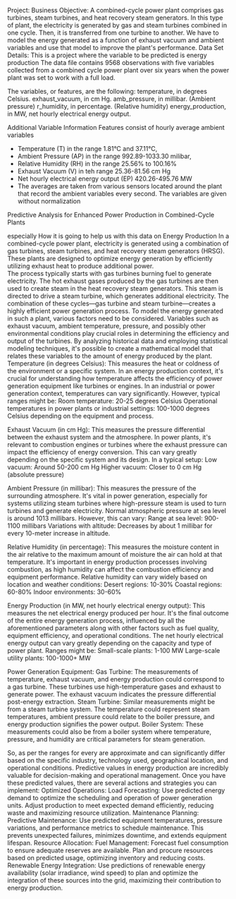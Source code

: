 Project:
Business Objective:
A combined-cycle power plant comprises gas turbines, steam turbines, and heat recovery steam generators. In this type of plant, 
the electricity is generated by gas and steam turbines combined in one cycle. Then, it is transferred from one turbine to another. 
We have to model the energy generated as a function of exhaust vacuum and ambient variables and use that model to improve the plant's performance. 
Data Set Details: 
This is a project where the variable to be predicted is energy production
The data file contains 9568 observations with five variables collected from a combined cycle power plant over six years when the power plant was set to work with a full load. 

The variables, or features, are the following:
temperature, in degrees Celsius.
exhaust_vacuum, in cm Hg.
amb_pressure, in millibar. (Ambient pressure)
r_humidity, in percentage. (Relative humidity)
energy_production, in MW, net hourly electrical energy output.

Additional Variable Information Features consist of hourly average ambient variables  
- Temperature (T) in the range 1.81°C and 37.11°C,
- Ambient Pressure (AP) in the range 992.89-1033.30 milibar,
- Relative Humidity (RH) in the range 25.56% to 100.16%
- Exhaust Vacuum (V) in teh range 25.36-81.56 cm Hg
- Net hourly electrical energy output (EP) 420.26-495.76 MW
- The averages are taken from various sensors located around the plant that record the ambient variables every second. The variables are given without normalization

Predictive Analysis for Enhanced Power Production in Combined-Cycle Plants

especially How it is going to help us with this data on Energy Production
In a combined-cycle power plant, electricity is generated using a combination of gas turbines, steam turbines, 
and heat recovery steam generators (HRSG). These plants are designed to optimize energy generation by efficiently utilizing exhaust heat to produce additional power.  
The process typically starts with gas turbines burning fuel to generate electricity. The hot exhaust gases produced by the gas turbines are then used to create steam in the 
heat recovery steam generators. This steam is directed to drive a steam turbine, which generates additional electricity. The combination of these cycles—gas turbine and steam
turbine—creates a highly efficient power generation process.  To model the energy generated in such a plant, various factors need to be considered. Variables such as exhaust 
vacuum, ambient temperature, pressure, and possibly other environmental conditions play crucial roles in determining the efficiency and output of the turbines. By analyzing 
historical data and employing statistical modeling techniques, it's possible to create a mathematical model that relates these variables to the amount of energy produced by the plant.
Temperature (in degrees Celsius): This measures the heat or coldness of the environment or a specific system. In an energy production context, it's crucial for understanding 
how temperature affects the efficiency of power generation equipment like turbines or engines.
In an industrial or power generation context, temperatures can vary significantly. However, typical ranges might be:
Room temperature: 20-25 degrees Celsius
Operational temperatures in power plants or industrial settings: 100-1000 degrees Celsius depending on the equipment and process.

Exhaust Vacuum (in cm Hg): This measures the pressure differential between the exhaust system and the atmosphere. In power plants, it's relevant to 
combustion engines or turbines where the exhaust pressure can impact the efficiency of energy conversion.
This can vary greatly depending on the specific system and its design. In a typical setup:
Low vacuum: Around 50-200 cm Hg
Higher vacuum: Closer to 0 cm Hg (absolute pressure)

Ambient Pressure (in millibar): This measures the pressure of the surrounding atmosphere. It's vital in power generation, especially for systems utilizing steam turbines 
where high-pressure steam is used to turn turbines and generate electricity.
Normal atmospheric pressure at sea level is around 1013 millibars. However, this can vary:
Range at sea level: 900-1100 millibars
Variations with altitude: Decreases by about 1 millibar for every 10-meter increase in altitude.

Relative Humidity (in percentage): This measures the moisture content in the air relative to the maximum amount of moisture the air can hold at that temperature. 
It's important in energy production processes involving combustion, as high humidity can affect the combustion efficiency and equipment performance.
Relative humidity can vary widely based on location and weather conditions:
Desert regions: 10-30%
Coastal regions: 60-80%
Indoor environments: 30-60%


Energy Production (in MW, net hourly electrical energy output): This measures the net electrical energy produced per hour. It's the final outcome of the entire energy generation process, 
influenced by all the aforementioned parameters along with other factors such as fuel quality, equipment efficiency, and operational conditions.
The net hourly electrical energy output can vary greatly depending on the capacity and type of power plant. Ranges might be:
Small-scale plants:    1-100 MW
Large-scale utility plants: 100-1000+ MW

Power Generation Equipment:
Gas Turbine: The measurements of temperature, exhaust vacuum, and energy production could correspond to a gas turbine. These turbines use high-temperature gases and exhaust to generate power.
The exhaust vacuum indicates the pressure differential post-energy extraction.
Steam Turbine: Similar measurements might be from a steam turbine system. The temperature could represent steam temperatures, 
ambient pressure could relate to the boiler pressure, and energy production signifies the power output.
Boiler System: These measurements could also be from a boiler system where temperature, pressure, and humidity are critical parameters for steam generation.


 


So, as per the ranges for every are approximate and can significantly differ based on the specific industry, technology used, geographical location, 
and operational conditions.  Predictive values in energy production are incredibly valuable for decision-making and operational management. Once you have these predicted values,
there are several actions and strategies you can implement:
Optimized Operations:
Load Forecasting: Use predicted energy demand to optimize the scheduling and operation of power generation units. Adjust production to meet expected demand efficiently, 
reducing waste and maximizing resource utilization.
Maintenance Planning:
Predictive Maintenance: Use predicted equipment temperatures, pressure variations, and performance metrics to schedule maintenance. This prevents unexpected failures,
minimizes downtime, and extends equipment lifespan.
Resource Allocation:
Fuel Management: Forecast fuel consumption to ensure adequate reserves are available. Plan and procure resources based on predicted usage, optimizing inventory and reducing costs.
Renewable Energy Integration: Use predictions of renewable energy availability (solar irradiance, wind speed) to plan and optimize the integration of these sources into the grid, 
maximizing their contribution to energy production.
   

